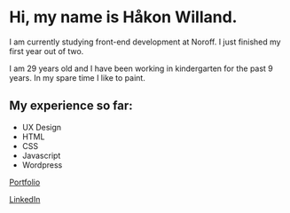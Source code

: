 # Hi, my name is Håkon Willand.

I am currently studying front-end development at Noroff.
I just finished my first year out of two.

I am 29 years old and I have been working in kindergarten for the past 9 years. In my spare time I like to paint.

## My experience so far:
- UX Design
- HTML
- CSS
- Javascript
- Wordpress

[Portfolio](https://elegant-gecko-c4d465.netlify.app/index.html)

[LinkedIn](https://www.linkedin.com/in/h%C3%A5kon-willand-engebretsen-03148a229/)


<!--
**BishopWeyland/BishopWeyland** is a ✨ _special_ ✨ repository because its `README.md` (this file) appears on your GitHub profile.

Here are some ideas to get you started:

- 🔭 I’m currently working on ...
- 🌱 I’m currently learning ...
- 👯 I’m looking to collaborate on ...
- 🤔 I’m looking for help with ...
- 💬 Ask me about ...
- 📫 How to reach me: ...
- 😄 Pronouns: ...
- ⚡ Fun fact: ...
-->
